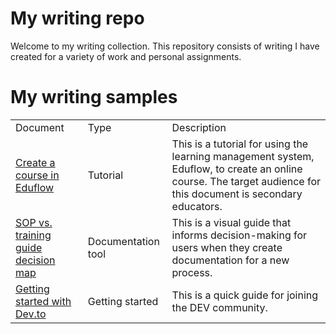# My writing repo

Welcome to my writing collection. This repository consists of writing I have created for a variety of work and personal assignments. 


# My writing samples


<table>
  <tr>
   <td>Document
   </td>
   <td>Type
   </td>
   <td>Description
   </td>
  </tr>
  <tr>
  </tr>
  <tr>
   <td><a href="eduflow-tutorial.md">Create a course in Eduflow</a>
   </td>
   <td>Tutorial
   </td>
   <td>This is a tutorial for using the learning management system, Eduflow, to create an online course. The target audience for this document is secondary educators.
   </td>
  </tr>
  <tr>
   <td><a href="sop-training-guide-decision-chart.md">SOP vs. training guide decision map</a>
   </td>
   <td>Documentation tool
   </td>
   <td>This is a visual guide that informs decision-making for users when they create documentation for a new process. 
   </td>
  </tr>
  <tr>
   <td><a href="dev.to-getting-started.md">Getting started with Dev.to</a>
   </td>
   <td>Getting started
   </td>
   <td>This is a quick guide for joining the DEV community.
   </td>
  </tr>
</table>

